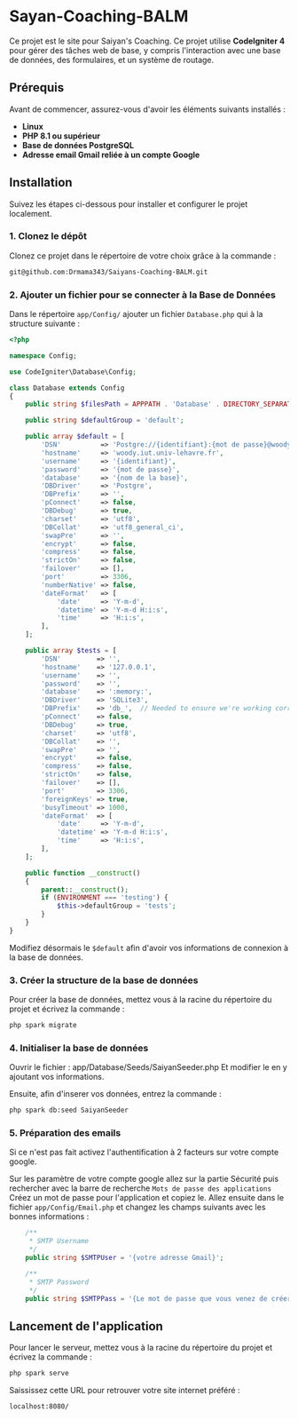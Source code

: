 # Sayan-Coaching-BALM

Ce projet est le site pour Saiyan's Coaching.
Ce projet utilise **CodeIgniter 4** pour gérer des tâches web de base, y compris l'interaction avec une base de données, des formulaires, et un système de routage.

## Prérequis

Avant de commencer, assurez-vous d'avoir les éléments suivants installés :

- **Linux**
- **PHP 8.1 ou supérieur**
- **Base de données PostgreSQL**
- **Adresse email Gmail reliée à un compte Google**

## Installation

Suivez les étapes ci-dessous pour installer et configurer le projet localement.

### 1. Clonez le dépôt

Clonez ce projet dans le répertoire de votre choix grâce à la commande :

```bash
git@github.com:Drmama343/Saiyans-Coaching-BALM.git
```

### 2. Ajouter un fichier pour se connecter à la Base de Données

Dans le répertoire ``` app/Config/ ``` ajouter un fichier ``` Database.php ``` qui à la structure suivante : 
```php
<?php

namespace Config;

use CodeIgniter\Database\Config;

class Database extends Config
{
    public string $filesPath = APPPATH . 'Database' . DIRECTORY_SEPARATOR;

    public string $defaultGroup = 'default';

    public array $default = [
        'DSN'          => 'Postgre://{identifiant}:{mot de passe}@woody.iut.univ-lehavre.fr:5432',
        'hostname'     => 'woody.iut.univ-lehavre.fr',
        'username'     => '{identifiant}',
        'password'     => '{mot de passe}',
        'database'     => '{nom de la base}',
        'DBDriver'     => 'Postgre',
        'DBPrefix'     => '',
        'pConnect'     => false,
        'DBDebug'      => true,
        'charset'      => 'utf8',
        'DBCollat'     => 'utf8_general_ci',
        'swapPre'      => '',
        'encrypt'      => false,
        'compress'     => false,
        'strictOn'     => false,
        'failover'     => [],
        'port'         => 3306,
        'numberNative' => false,
        'dateFormat'   => [
            'date'     => 'Y-m-d',
            'datetime' => 'Y-m-d H:i:s',
            'time'     => 'H:i:s',
        ],
    ];

    public array $tests = [
        'DSN'         => '',
        'hostname'    => '127.0.0.1',
        'username'    => '',
        'password'    => '',
        'database'    => ':memory:',
        'DBDriver'    => 'SQLite3',
        'DBPrefix'    => 'db_',  // Needed to ensure we're working correctly with prefixes live. DO NOT REMOVE FOR CI DEVS
        'pConnect'    => false,
        'DBDebug'     => true,
        'charset'     => 'utf8',
        'DBCollat'    => '',
        'swapPre'     => '',
        'encrypt'     => false,
        'compress'    => false,
        'strictOn'    => false,
        'failover'    => [],
        'port'        => 3306,
        'foreignKeys' => true,
        'busyTimeout' => 1000,
        'dateFormat'  => [
            'date'     => 'Y-m-d',
            'datetime' => 'Y-m-d H:i:s',
            'time'     => 'H:i:s',
        ],
    ];

    public function __construct()
    {
        parent::__construct();
        if (ENVIRONMENT === 'testing') {
            $this->defaultGroup = 'tests';
        }
    }
}
```
Modifiez désormais le ``` $default ``` afin d'avoir vos informations de connexion à la base de données.

### 3. Créer la structure de la base de données

Pour créer la base de données, mettez vous à la racine du répertoire du projet et écrivez la commande :
```bash
php spark migrate
```

### 4. Initialiser la base de données

Ouvrir le fichier : app/Database/Seeds/SaiyanSeeder.php
Et modifier le en y ajoutant vos informations.

Ensuite, afin d'inserer vos données, entrez la commande :
```bash
php spark db:seed SaiyanSeeder
```

### 5. Préparation des emails

Si ce n'est pas fait activez l'authentification à 2 facteurs sur votre compte google.

Sur les paramètre de votre compte google allez sur la partie Sécurité puis rechercher avec la barre de recherche ``` Mots de passe des applications ```
Créez un mot de passe pour l'application et copiez le.
Allez ensuite dans le fichier ``` app/Config/Email.php ``` et changez les champs suivants avec les bonnes informations :
```php
    /**
     * SMTP Username
     */
    public string $SMTPUser = '{votre adresse Gmail}';

    /**
     * SMTP Password
     */
    public string $SMTPPass = '{Le mot de passe que vous venez de créer}';
```

## Lancement de l'application

Pour lancer le serveur, mettez vous à la racine du répertoire du projet et écrivez la commande :
```bash
php spark serve
```

Saississez cette URL pour retrouver votre site internet préféré :
```bash
localhost:8080/
```
